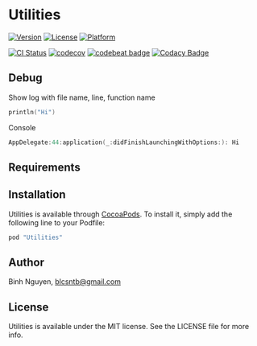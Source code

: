 # Utilities

[![Version](https://img.shields.io/cocoapods/v/Utilities.svg?style=flat)](http://cocoapods.org/pods/Utilities)
[![License](https://img.shields.io/cocoapods/l/Utilities.svg?style=flat)](http://cocoapods.org/pods/Utilities)
[![Platform](https://img.shields.io/cocoapods/p/Utilities.svg?style=flat)](http://cocoapods.org/pods/Utilities)

[![CI Status](http://img.shields.io/travis/blcsntb/Utilities.svg?style=flat)](https://travis-ci.org/blcsntb/Utilities)
[![codecov](https://codecov.io/gh/blcsntb/Utilities/branch/master/graph/badge.svg)](https://codecov.io/gh/blcsntb/Utilities)
[![codebeat badge](https://codebeat.co/badges/214fb90b-1663-45af-88cd-41c8912ebe0e)](https://codebeat.co/projects/github-com-blcsntb-utilities-master)
[![Codacy Badge](https://api.codacy.com/project/badge/Grade/7690349031c04190a561ae34d9250e1f)](https://www.codacy.com/app/blcsntb/Utilities?utm_source=github.com&amp;utm_medium=referral&amp;utm_content=blcsntb/Utilities&amp;utm_campaign=Badge_Grade)

## Debug

Show log with file name, line, function name

```swift
println("Hi")
```

Console

```swift
AppDelegate:44:application(_:didFinishLaunchingWithOptions:): Hi
```

## Requirements

## Installation

Utilities is available through [CocoaPods](http://cocoapods.org). To install
it, simply add the following line to your Podfile:

```ruby
pod "Utilities"
```

## Author

Binh Nguyen, blcsntb@gmail.com

## License

Utilities is available under the MIT license. See the LICENSE file for more info.
